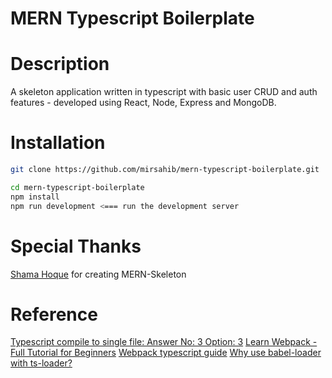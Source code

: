 # MERN Typescript Boilerplate

# Description
A skeleton application written in typescript with basic user CRUD and auth features - developed using React, Node, Express and MongoDB.

# Installation

```bash
git clone https://github.com/mirsahib/mern-typescript-boilerplate.git

cd mern-typescript-boilerplate
npm install
npm run development <=== run the development server
```


# Special Thanks
[Shama Hoque](https://github.com/shamahoque) for creating MERN-Skeleton

# Reference
[Typescript compile to single file: Answer No: 3 Option: 3](https://stackoverflow.com/questions/34474651/typescript-compile-to-single-file)
[Learn Webpack - Full Tutorial for Beginners](https://www.youtube.com/watch?v=MpGLUVbqoYQ&t=3157s&ab_channel=freeCodeCamp.org)
[Webpack typescript guide](https://webpack.js.org/guides/typescript/)
[Why use babel-loader with ts-loader?](https://stackoverflow.com/questions/49624202/why-use-babel-loader-with-ts-loader)
